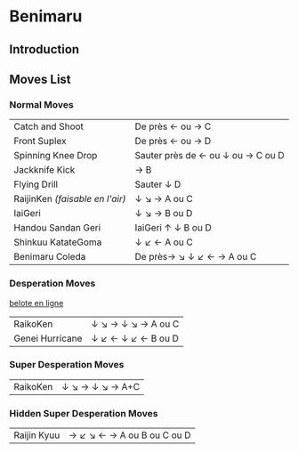 # Benimaru

## Introduction

## Moves List

### Normal Moves

|                                 |                                   |
|---------------------------------|-----------------------------------|
| Catch and Shoot                 | De près ← ou → C                  |
| Front Suplex                    | De près ← ou → D                  |
| Spinning Knee Drop              | Sauter près de ← ou ↓ ou → C ou D |
| Jackknife Kick                  | → B                               |
| Flying Drill                    | Sauter ↓ D                        |
| RaijinKen *(faisable en l'air)* | ↓ ↘ → A ou C                      |
| IaiGeri                         | ↓ ↘ → B ou D                      |
| Handou Sandan Geri              | IaiGeri ↑ ↓ B ou D                |
| Shinkuu KatateGoma              | ↓ ↙ ← A ou C                      |
| Benimaru Coleda                 | De près→ ↘ ↓ ↙ ← → A ou C         |

### Desperation Moves

[belote en ligne](http://www.casinoenlignefrancais.eu/)

|                 |                    |
|-----------------|--------------------|
| RaikoKen        | ↓ ↘ → ↓ ↘ → A ou C |
| Genei Hurricane | ↓ ↙ ← ↓ ↙ ← B ou D |

### Super Desperation Moves

|          |                 |
|----------|-----------------|
| RaikoKen | ↓ ↘ → ↓ ↘ → A+C |

### Hidden Super Desperation Moves

|             |                            |
|-------------|----------------------------|
| Raijin Kyuu | → ↙ ↘ ← → A ou B ou C ou D |
